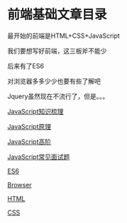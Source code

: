 # 前端基础文章目录



最开始的前端是HTML+CSS+JavaScript

我们要想写好前端，这三板斧不能少

后来有了ES6

对浏览器多多少少也要有些了解吧

Jquery虽然现在不流行了，但是。。。



[JavaScript知识梳理](../JavaScript/)

[JavaScript原理](../JavaScript/原理/)

[JavaScript高阶](../JavaScript/高阶/)

[JavaScript常见面试题](../JavaScript/常见面试题/)

[ES6](../ES6/)

[Browser](../Browser/)

[HTML](../HTML/)

[CSS](../CSS/)



























